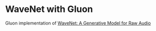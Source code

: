 # WaveNet with Gluon

Gluon implementation of [WaveNet: A Generative Model for Raw Audio](https://arxiv.org/abs/1609.03499)
